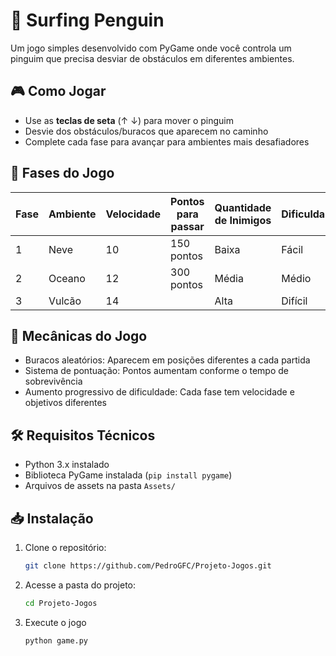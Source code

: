# 🐧 Surfing Penguin

Um jogo simples desenvolvido com PyGame onde você controla um pinguim que precisa desviar de obstáculos em diferentes ambientes.

## 🎮 Como Jogar

- Use as **teclas de seta** (↑ ↓) para mover o pinguim
- Desvie dos obstáculos/buracos que aparecem no caminho
- Complete cada fase para avançar para ambientes mais desafiadores

## 🌌 Fases do Jogo

| Fase | Ambiente | Velocidade | Pontos para passar | Quantidade de Inimigos | Dificuldade |
|------|----------|------------|--------------------|------------------------|-------------|
| 1    | Neve     | 10         | 150 pontos         | Baixa                  | Fácil       |
| 2    | Oceano   | 12         | 300 pontos         | Média                  | Médio       |
| 3    | Vulcão   | 14         |                    | Alta                   | Difícil     |

## 🎯 Mecânicas do Jogo

- Buracos aleatórios: Aparecem em posições diferentes a cada partida
- Sistema de pontuação: Pontos aumentam conforme o tempo de sobrevivência
- Aumento progressivo de dificuldade: Cada fase tem velocidade e objetivos diferentes

## 🛠️ Requisitos Técnicos

- Python 3.x instalado
- Biblioteca PyGame instalada (`pip install pygame`)
- Arquivos de assets na pasta `Assets/`

## 📥 Instalação

1. Clone o repositório:
   ```bash
   git clone https://github.com/PedroGFC/Projeto-Jogos.git
2. Acesse a pasta do projeto:
    ```bash
    cd Projeto-Jogos
3. Execute o jogo
    ```bash
    python game.py
